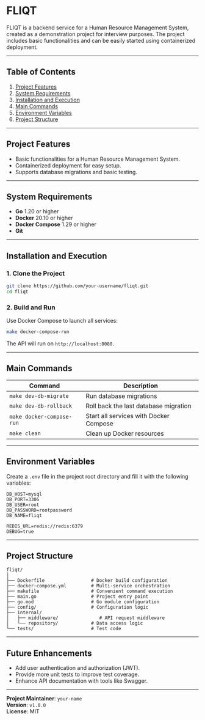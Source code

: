 # FLIQT

FLIQT is a backend service for a Human Resource Management System, created as a demonstration project for interview purposes. The project includes basic functionalities and can be easily started using containerized deployment.

---

## **Table of Contents**

1. [Project Features](#project-features)
2. [System Requirements](#system-requirements)
3. [Installation and Execution](#installation-and-execution)
4. [Main Commands](#main-commands)
5. [Environment Variables](#environment-variables)
6. [Project Structure](#project-structure)

---

## **Project Features**

- Basic functionalities for a Human Resource Management System.
- Containerized deployment for easy setup.
- Supports database migrations and basic testing.

---

## **System Requirements**

- **Go** 1.20 or higher
- **Docker** 20.10 or higher
- **Docker Compose** 1.29 or higher
- **Git**

---

## **Installation and Execution**

### **1. Clone the Project**

```bash
git clone https://github.com/your-username/fliqt.git
cd fliqt
```

### **2. Build and Run**

Use Docker Compose to launch all services:

```bash
make docker-compose-run
```

The API will run on `http://localhost:8080`.

---

## **Main Commands**

| Command                   | Description                         |
|---------------------------|-------------------------------------|
| `make dev-db-migrate`     | Run database migrations             |
| `make dev-db-rollback`    | Roll back the last database migration |
| `make docker-compose-run` | Start all services with Docker Compose |
| `make clean`              | Clean up Docker resources           |

---

## **Environment Variables**

Create a `.env` file in the project root directory and fill it with the following variables:

```env
DB_HOST=mysql
DB_PORT=3306
DB_USER=root
DB_PASSWORD=rootpassword
DB_NAME=fliqt

REDIS_URL=redis://redis:6379
DEBUG=true
```

---

## **Project Structure**

```plaintext
fliqt/
│
├── Dockerfile                 # Docker build configuration
├── docker-compose.yml         # Multi-service orchestration
├── makefile                   # Convenient command execution
├── main.go                    # Project entry point
├── go.mod                     # Go module configuration
├── config/                    # Configuration logic
├── internal/                  
│   ├── middleware/               # API request middleware
│   └── repository/            # Data access logic
└── tests/                     # Test code
```

---

## **Future Enhancements**

- Add user authentication and authorization (JWT).
- Provide more unit tests to improve test coverage.
- Enhance API documentation with tools like Swagger.

---

**Project Maintainer**: `your-name`  
**Version**: `v1.0.0`  
**License**: MIT
